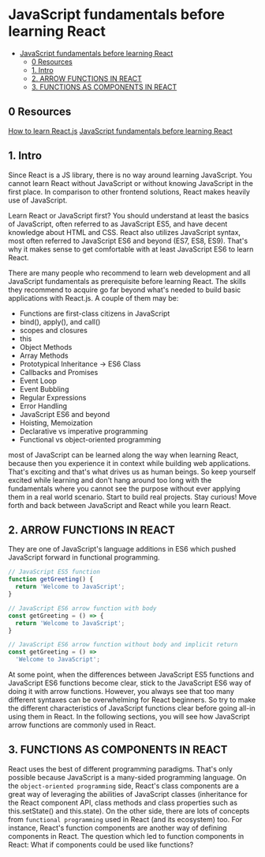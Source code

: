 # JavaScript fundamentals before learning React

- [JavaScript fundamentals before learning React](#javascript-fundamentals-before-learning-react)
  - [0 Resources](#0-resources)
  - [1. Intro](#1-intro)
  - [2. ARROW FUNCTIONS IN REACT](#2-arrow-functions-in-react)
  - [3. FUNCTIONS AS COMPONENTS IN REACT](#3-functions-as-components-in-react)

## 0 Resources

[How to learn React.js](https://www.robinwieruch.de/learn-react-js)
[JavaScript fundamentals before learning React](https://www.robinwieruch.de/javascript-fundamentals-react-requirements)

## 1. Intro

Since React is a JS library, there is no way around learning JavaScript. You cannot learn React without JavaScript or without knowing JavaScript in the first place. In comparison to other frontend solutions, React makes heavily use of JavaScript.

Learn React or JavaScript first?
You should understand at least the basics of JavaScript, often referred to as JavaScript ES5, and have decent knowledge about HTML and CSS. React also utilizes JavaScript syntax, most often referred to JavaScript ES6 and beyond (ES7, ES8, ES9). That's why it makes sense to get comfortable with at least JavaScript ES6 to learn React.

There are many people who recommend to learn web development and all JavaScript fundamentals as prerequisite before learning React. The skills they recommend to acquire go far beyond what's needed to build basic applications with React.js. A couple of them may be:

- Functions are first-class citizens in JavaScript
- bind(), apply(), and call()
- scopes and closures
- this
- Object Methods
- Array Methods
- Prototypical Inheritance -> ES6 Class
- Callbacks and Promises
- Event Loop
- Event Bubbling
- Regular Expressions
- Error Handling
- JavaScript ES6 and beyond
- Hoisting, Memoization
- Declarative vs imperative programming
- Functional vs object-oriented programming

most of JavaScript can be learned along the way when learning React, because then you experience it in context while building web applications. That's exciting and that's what drives us as human beings. So keep yourself excited while learning and don't hang around too long with the fundamentals where you cannot see the purpose without ever applying them in a real world scenario. Start to build real projects. Stay curious! Move forth and back between JavaScript and React while you learn React.

## 2. ARROW FUNCTIONS IN REACT

They are one of JavaScript's language additions in ES6 which pushed JavaScript forward in functional programming.

```javascript
// JavaScript ES5 function
function getGreeting() {
  return 'Welcome to JavaScript';
}

// JavaScript ES6 arrow function with body
const getGreeting = () => {
  return 'Welcome to JavaScript';
}

// JavaScript ES6 arrow function without body and implicit return
const getGreeting = () =>
  'Welcome to JavaScript';
```

At some point, when the differences between JavaScript ES5 functions and JavaScript ES6 functions become clear, stick to the JavaScript ES6 way of doing it with arrow functions. However, you always see that too many different syntaxes can be overwhelming for React beginners. So try to make the different characteristics of JavaScript functions clear before going all-in using them in React. In the following sections, you will see how JavaScript arrow functions are commonly used in React.

## 3. FUNCTIONS AS COMPONENTS IN REACT

React uses the best of different programming paradigms. That's only possible because JavaScript is a many-sided programming language. On the `object-oriented programming` side, React's class components are a great way of leveraging the abilities of JavaScript classes (inheritance for the React component API, class methods and class properties such as this.setState() and this.state). On the other side, there are lots of concepts from `functional programming` used in React (and its ecosystem) too. For instance, React's function components are another way of defining components in React. The question which led to function components in React: What if components could be used like functions?

```javascript

```
```javascript

```
```javascript

```
```javascript

```
```javascript

```
```javascript

```


